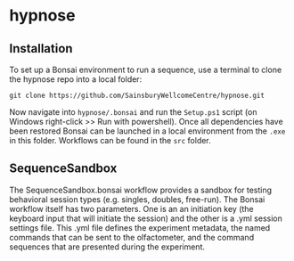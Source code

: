 # hypnose

## Installation
To set up a Bonsai environment to run a sequence, use a terminal to clone the hypnose repo into a local folder:

```
git clone https://github.com/SainsburyWellcomeCentre/hypnose.git
```

Now navigate into `hypnose/.bonsai` and run the `Setup.ps1` script (on Windows right-click >> Run with powershell). Once all dependencies have been restored Bonsai can be launched in a local environment from the `.exe` in this folder. Workflows can be found in the `src` folder.

## SequenceSandbox
The SequenceSandbox.bonsai workflow provides a sandbox for testing behavioral session types (e.g. singles, doubles, free-run). The Bonsai workflow itself has two parameters. One is an an initiation key (the keyboard input that will initiate the session) and the other is a .yml session settings file. This .yml file defines the experiment metadata, the named commands that can be sent to the olfactometer, and the command sequences that are presented during the experiment.

